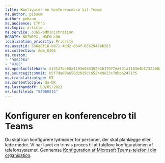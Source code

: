```yaml
---
title: Konfigurer en konferencebro til Teams
ms.author: pebaum
author: pebaum
ms.audience: ITPro
ms.topic: article
ms.service: o365-administration
ROBOTS: NOINDEX, NOFOLLOW
localization_priority: Priority
ms.assetid: 686e8f18-b871-4dd2-864f-8562947ab583
ms.collection: Adm_O365
ms.custom:
- "9002264"
- "4385"
ms.openlocfilehash: d13147da50af293e08839252617977ea731a1103e4b1732268aff645721d5f73
ms.sourcegitcommit: b5f7da89a650d2915dc652449623c78be6247175
ms.translationtype: MT
ms.contentlocale: da-DK
ms.lasthandoff: 08/05/2021
ms.locfileid: "54060814"
---
```

# <a name="set-up-a-conferencing-bridge-for-teams"></a>Konfigurer en konferencebro til Teams

Du skal kun konfigurere lydmøder for personer, der skal planlægge eller lede møder. Vi har lavet en trinvis proces til at fuldføre konfigurationen af telefonsystemet. Gennemse [Konfiguration af Microsoft Teams-telefon i din organisation](https://docs.microsoft.com/MicrosoftTeams/phone-number-calling-plans/port-order-overview).
